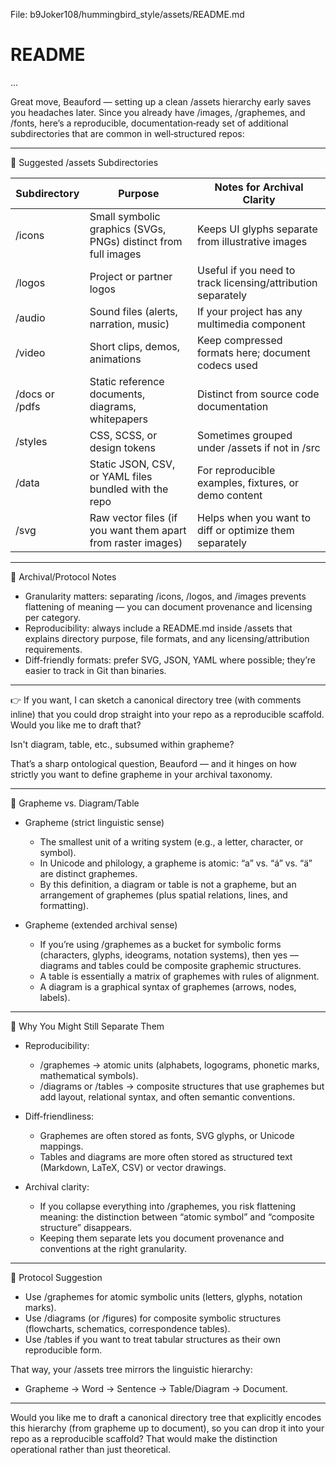 File: b9Joker108/hummingbird_style/assets/README.md

# README #

...

Great move, Beauford — setting up a clean /assets hierarchy early saves you headaches later. Since you already have /images, /graphemes, and /fonts, here’s a reproducible, documentation‑ready set of additional subdirectories that are common in well‑structured repos:

---

📂 Suggested /assets Subdirectories

| Subdirectory | Purpose | Notes for Archival Clarity |
|--------------|---------|----------------------------|
| /icons | Small symbolic graphics (SVGs, PNGs) distinct from full images | Keeps UI glyphs separate from illustrative images |
| /logos | Project or partner logos | Useful if you need to track licensing/attribution separately |
| /audio | Sound files (alerts, narration, music) | If your project has any multimedia component |
| /video | Short clips, demos, animations | Keep compressed formats here; document codecs used |
| /docs or /pdfs | Static reference documents, diagrams, whitepapers | Distinct from source code documentation |
| /styles | CSS, SCSS, or design tokens | Sometimes grouped under /assets if not in /src |
| /data | Static JSON, CSV, or YAML files bundled with the repo | For reproducible examples, fixtures, or demo content |
| /svg | Raw vector files (if you want them apart from raster images) | Helps when you want to diff or optimize them separately |

---

🧭 Archival/Protocol Notes
- Granularity matters: separating /icons, /logos, and /images prevents flattening of meaning — you can document provenance and licensing per category.  
- Reproducibility: always include a README.md inside /assets that explains directory purpose, file formats, and any licensing/attribution requirements.  
- Diff‑friendly formats: prefer SVG, JSON, YAML where possible; they’re easier to track in Git than binaries.  

---

👉 If you want, I can sketch a canonical directory tree (with comments inline) that you could drop straight into your repo as a reproducible scaffold. Would you like me to draft that?

Isn't diagram, table, etc., subsumed within grapheme?

That’s a sharp ontological question, Beauford — and it hinges on how strictly you want to define grapheme in your archival taxonomy.  

---

🧾 Grapheme vs. Diagram/Table

- Grapheme (strict linguistic sense)  
  - The smallest unit of a writing system (e.g., a letter, character, or symbol).  
  - In Unicode and philology, a grapheme is atomic: “a” vs. “á” vs. “ä” are distinct graphemes.  
  - By this definition, a diagram or table is not a grapheme, but an arrangement of graphemes (plus spatial relations, lines, and formatting).  

- Grapheme (extended archival sense)  
  - If you’re using /graphemes as a bucket for symbolic forms (characters, glyphs, ideograms, notation systems), then yes — diagrams and tables could be composite graphemic structures.  
  - A table is essentially a matrix of graphemes with rules of alignment.  
  - A diagram is a graphical syntax of graphemes (arrows, nodes, labels).  

---

📂 Why You Might Still Separate Them

- Reproducibility:  
  - /graphemes → atomic units (alphabets, logograms, phonetic marks, mathematical symbols).  
  - /diagrams or /tables → composite structures that use graphemes but add layout, relational syntax, and often semantic conventions.  

- Diff‑friendliness:  
  - Graphemes are often stored as fonts, SVG glyphs, or Unicode mappings.  
  - Tables and diagrams are more often stored as structured text (Markdown, LaTeX, CSV) or vector drawings.  

- Archival clarity:  
  - If you collapse everything into /graphemes, you risk flattening meaning: the distinction between “atomic symbol” and “composite structure” disappears.  
  - Keeping them separate lets you document provenance and conventions at the right granularity.  

---

🧭 Protocol Suggestion
- Use /graphemes for atomic symbolic units (letters, glyphs, notation marks).  
- Use /diagrams (or /figures) for composite symbolic structures (flowcharts, schematics, correspondence tables).  
- Use /tables if you want to treat tabular structures as their own reproducible form.  

That way, your /assets tree mirrors the linguistic hierarchy:  
- Grapheme → Word → Sentence → Table/Diagram → Document.  

---

Would you like me to draft a canonical directory tree that explicitly encodes this hierarchy (from grapheme up to document), so you can drop it into your repo as a reproducible scaffold? That would make the distinction operational rather than just theoretical.



